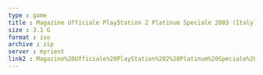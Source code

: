 ```yaml
---
type : game
title : Magazine Ufficiale PlayStation 2 Platinum Speciale 2003 (Italy) (En,Fr,De,Es,It)
size : 3.1 G
format : iso
archive : zip
server : myrient
link2 : Magazine%20Ufficiale%20PlayStation%202%20Platinum%20Speciale%202003%20%28Italy%29%20%28En%2CFr%2CDe%2CEs%2CIt%29
---
```

